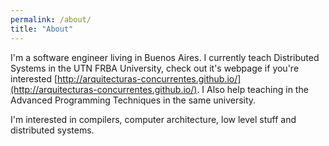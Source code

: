 ```yaml
---
permalink: /about/
title: "About"
---
```


I'm a software engineer living in Buenos Aires. I currently teach Distributed Systems in the UTN FRBA University, check out it's webpage if you're interested [http://arquitecturas-concurrentes.github.io/](http://arquitecturas-concurrentes.github.io/). I Also help teaching in the Advanced Programming Techniques in the same university.

I'm interested in compilers, computer architecture, low level stuff and distributed systems.